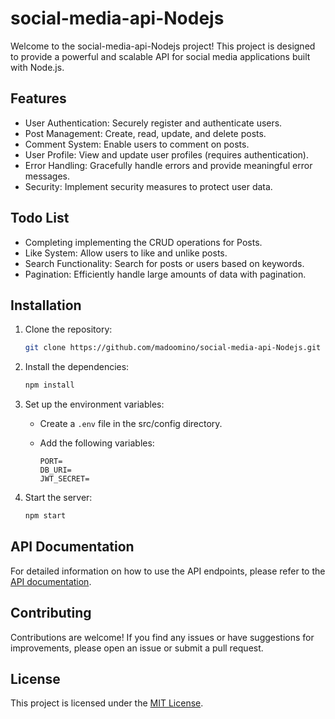 # social-media-api-Nodejs

Welcome to the social-media-api-Nodejs project! This project is designed to provide a powerful and scalable API for social media applications built with Node.js.

## Features

- User Authentication: Securely register and authenticate users.
- Post Management: Create, read, update, and delete posts.
- Comment System: Enable users to comment on posts.
- User Profile: View and update user profiles (requires authentication).
- Error Handling: Gracefully handle errors and provide meaningful error messages.
- Security: Implement security measures to protect user data.

## Todo List

- Completing implementing the CRUD operations for Posts.
- Like System: Allow users to like and unlike posts.
- Search Functionality: Search for posts or users based on keywords.
- Pagination: Efficiently handle large amounts of data with pagination.

## Installation

1. Clone the repository:

   ```bash
   git clone https://github.com/madoomino/social-media-api-Nodejs.git
   ```

2. Install the dependencies:

   ```bash
   npm install
   ```

3. Set up the environment variables:

   - Create a `.env` file in the src/config directory.
   - Add the following variables:

     ```plaintext
     PORT=
     DB_URI=
     JWT_SECRET=
     ```

4. Start the server:

   ```bash
   npm start
   ```

## API Documentation

For detailed information on how to use the API endpoints, please refer to the [API documentation](/docs/api.md).

## Contributing

Contributions are welcome! If you find any issues or have suggestions for improvements, please open an issue or submit a pull request.

## License

This project is licensed under the [MIT License](LICENSE).
